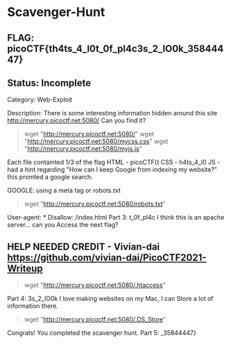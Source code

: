 # Scavenger-Hunt

## FLAG: picoCTF{th4ts_4_l0t_0f_pl4c3s_2_lO0k_35844447}

## Status: Incomplete

Category: Web-Exploit

Description: There is some interesting information hidden around this site <http://mercury.picoctf.net:5080/> Can you find it?

> wget "http://mercury.picoctf.net:5080/"
> wget "http://mercury.picoctf.net:5080/mycss.css"
> wget "http://mercury.picoctf.net:5080/myjs.js"

Each file containted 1/3 of the flag
HTML - picoCTF{t
CSS - h4ts_4_l0
JS - had a hint regarding "How can I keep Google from indexing my website?" this promted a google search.

GOOGLE:
using a meta tag or robots.txt

> wget "http://mercury.picoctf.net:5080/robots.txt"

User-agent: *
Disallow: /index.html
Part 3: t_0f_pl4c
I think this is an apache server... can you Access the next flag?

## HELP NEEDED CREDIT - Vivian-dai <https://github.com/vivian-dai/PicoCTF2021-Writeup>

> wget "http://mercury.picoctf.net:5080/.htaccess"

Part 4: 3s_2_lO0k
I love making websites on my Mac, I can Store a lot of information there.

> wget "http://mercury.picoctf.net:5080/.DS_Store"

Congrats! You completed the scavenger hunt. Part 5: _35844447}